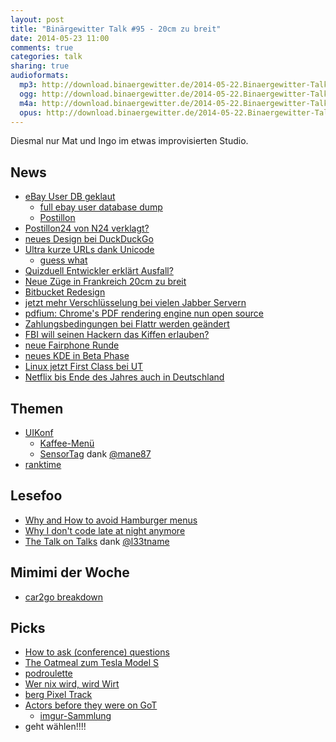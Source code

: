 ```yaml
---
layout: post
title: "Binärgewitter Talk #95 - 20cm zu breit"
date: 2014-05-23 11:00
comments: true
categories: talk
sharing: true
audioformats:
  mp3: http://download.binaergewitter.de/2014-05-22.Binaergewitter-Talk.95.mp3
  ogg: http://download.binaergewitter.de/2014-05-22.Binaergewitter-Talk.95.ogg
  m4a: http://download.binaergewitter.de/2014-05-22.Binaergewitter-Talk.95.m4a
  opus: http://download.binaergewitter.de/2014-05-22.Binaergewitter-Talk.95.opus
---
```

Diesmal nur Mat und Ingo im etwas improvisierten Studio. 

## News
- [eBay User DB geklaut]( http://www.heise.de/newsticker/meldung/Angriff-auf-eBay-Datenbank-Nutzer-sollen-Passwort-aendern-2195127.html )
    * [full ebay user database dump]( http://pastebin.com/vmvjGw3N )
    * [Postillon]( http://www.der-postillon.com/2014/05/top-zustand-gerne-wieder-hacker.html )
- [Postillon24 von N24 verklagt?]( https://www.youtube.com/watch?v=1f-lbizqvIg&list=UUIIVvAp6DP3a2MmoIuIjvQA )
- [neues Design bei DuckDuckGo]( http://www.heise.de/newsticker/meldung/DuckDuckGo-Suchmaschine-mit-neuem-Design-2194466.html )
- [Ultra kurze URLs dank Unicode]( http://9m.no/ )
    * [guess what]( http://9m.no/%E4%BC%AA%EB%AA%A2 )
- [Quizduell Entwickler erklärt Ausfall?]( http://www.grandcentrix.net/2014/05/20/blog/news/quizduell-im-ersten-fragen-und-antworten-zur-technik/ )
- [Neue Züge in Frankreich 20cm zu breit]( http://www.sueddeutsche.de/auto/franzoesische-zuege-zu-breit-fuer-bahnsteige-problem-ein-bisschen-zu-spaet-entdeckt-1.1970982 )
- [Bitbucket Redesign]( http://blog.bitbucket.org/2014/05/20/introducing-the-new-fluid-width-bitbucket/ )
- [jetzt mehr Verschlüsselung bei vielen Jabber Servern](http://www.heise.de/newsticker/meldung/Startschuss-fuer-Chat-Verschluesselung-bei-XMPP-Jabber-2193419.html )
- [pdfium: Chrome's PDF rendering engine nun open source]( https://code.google.com/p/pdfium/ )
- [Zahlungsbedingungen bei Flattr werden geändert]( http://blog.flattr.net/2014/05/time-for-change-payments/ )
- [FBI will seinen Hackern das Kiffen erlauben?]( http://www.golem.de/news/cyberspionage-fbi-will-fuer-seine-hacker-das-strikte-kiffer-verbot-aufheben-1405-106631.html )
- [neue Fairphone Runde]( https://www.fairphone.com/ )
- [neues KDE in Beta Phase]( http://kde.org/announcements/announce-plasma-next-beta1.php )
- [Linux jetzt First Class bei UT]( https://www.unrealengine.com/blog/unreal-engine-4-and-linux )
- [Netflix bis Ende des Jahres auch in Deutschland]( http://www.heise.de/newsticker/meldung/Online-Videodienst-Netflix-startet-in-Deutschland-2194383.html )

## Themen
- [UIKonf]( http://uikonf.com/ )
    * [Kaffee-Menü]( https://twitter.com/ranterle/status/466505499119460352 )
    * [SensorTag]( http://www.ti.com/ww/en/wireless_connectivity/sensortag/index.shtml?DCMP=sensortag&HQS=sensortag-bn ) dank [@mane87]( https://twitter.com/mane87 )
- [ranktime]( http://rankti.me )

## Lesefoo
- [Why and How to avoid Hamburger menus]( http://lmjabreu.com/post/why-and-how-to-avoid-hamburger-menus/ )
- [Why I don't code late at night anymore]( http://inessential.com/2014/05/16/why_i_dont_code_late_at_night_anymore )
- [The Talk on Talks]( http://zachholman.com/talk/the-talk-on-talks/ ) dank [@l33tname]( https://twitter.com/l33tname )

## Mimimi der Woche
- [car2go breakdown]( http://www.heise.de/newsticker/meldung/Carsharing-Weltweiter-Netzausfall-bei-car2go-2192269.html )

## Picks
- [How to ask (conference) questions]( https://twitter.com/steipete/status/466506237106864128 )
- [The Oatmeal zum Tesla Model S]( http://theoatmeal.com/comics/tesla_model_s )
- [podroulette]( http://podroulette.com/ )
- [Wer nix wird, wird Wirt]( http://www.mallorcazeitung.es/lokales/2014/05/15/fruherer-npd-chef-versucht-wirt/31414.html )
- [berg Pixel Track]( http://blog.bergcloud.com/2014/05/20/pixel-track/ )
- [Actors before they were on GoT]( https://www.youtube.com/watch?v=rct8l4_ezJs )
    * [imgur-Sammlung]( http://imgur.com/o48UBeb )
- geht wählen!!!!

